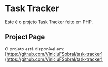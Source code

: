 # Task Tracker

Este é o projeto Task Tracker feito em PHP.

## Project Page

O projeto está disponível em:  
[https://github.com/ViniciuFSobral/task-tracker](https://github.com/ViniciuFSobral/task-tracker)
